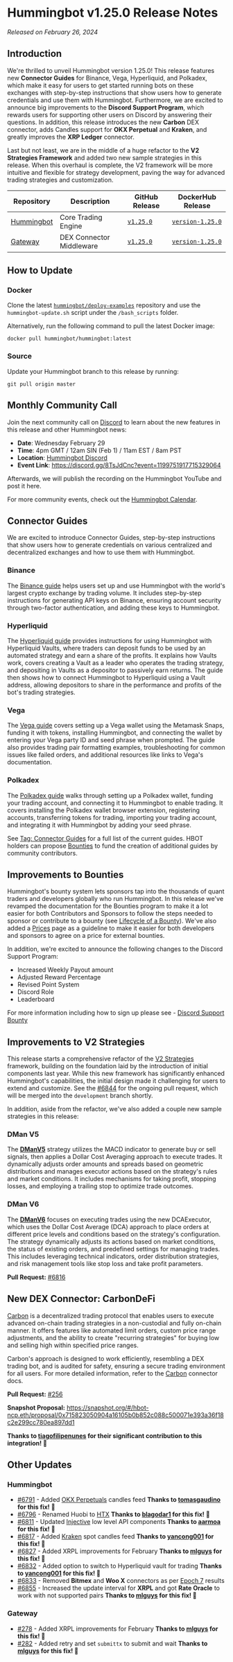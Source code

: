 # Hummingbot v1.25.0 Release Notes

*Released on February 26, 2024*

## Introduction

We're thrilled to unveil Hummingbot version 1.25.0! This release features new **Connector Guides** for Binance, Vega, Hyperliquid, and Polkadex, which make it easy for users to get started running bots on these exchanges with step-by-step instructions that show users how to generate credentials and use them with Hummingbot. Furthermore, we are excited to announce big improvements to the **Discord Support Program**, which rewards users for supporting other users on Discord by answering their questions. In addition, this release introduces the new **Carbon** DEX connector, adds Candles support for **OKX Perpetual** and **Kraken**, and greatly improves the **XRP Ledger** connector.

Last but not least, we are in the middle of a huge refactor to the **V2 Strategies Framework** and added two new sample strategies in this release. When this overhaul is complete, the V2 framework will be more intuitive and flexible for strategy development, paving the way for advanced trading strategies and customization.

| Repository | Description | GitHub Release | DockerHub Release |
|------------|-------------|----------------|-------------------|
| [Hummingbot](https://github.com/hummingbot/hummingbot) | Core Trading Engine | [`v1.25.0`](https://github.com/hummingbot/hummingbot/releases/tag/v1.25.0) | [`version-1.25.0`](https://hub.docker.com/r/hummingbot/hummingbot/tags?name=version-1.25.0) |
| [Gateway](https://github.com/hummingbot/gateway) | DEX Connector Middleware | [`v1.25.0`](https://github.com/hummingbot/gateway/releases/tag/v1.25.0) | [`version-1.25.0`](https://hub.docker.com/r/hummingbot/gateway/tags?name=version-1.25.0) |

## How to Update

### Docker

Clone the latest [`hummingbot/deploy-examples`](https://github.com/hummingbot/deploy-examples) repository and use the `hummingbot-update.sh` script under the `/bash_scripts` folder.

Alternatively, run the following command to pull the latest Docker image:

```
docker pull hummingbot/hummingbot:latest
```

### Source

Update your Hummingbot branch to this release by running:

```
git pull origin master
```

## Monthly Community Call

Join the next community call on [Discord](https://discord.gg/hummingbot) to learn about the new features in this release and other Hummingbot news:

* **Date**: Wednesday February 29
* **Time**: 4pm GMT / 12am SIN (Feb 1) / 11am EST / 8am PST 
* **Location**: [Hummingbot Discord](https://discord.gg/hummingbot)
* **Event Link**: <https://discord.gg/8TsJdCnc?event=1199751917715329064>

Afterwards, we will publish the recording on the Hummingbot YouTube and post it here.

For more community events, check out the [Hummingbot Calendar](https://www.notion.so/hummingbot-foundation/5c767683f80b45c4934aa8cf755a2ff5?v=4dd057ac162f49c9813e11cec0688204&pvs=4).


## Connector Guides

We are excited to introduce Connector Guides, step-by-step instructions that show users how to generate credentials on various centralized and decentralized exchanges and how to use them with Hummingbot. 

### Binance

The [Binance guide](/academy-content/using-binance-with-hummingbot) helps users set up and use Hummingbot with the world's largest crypto exchange by trading volume. It includes step-by-step instructions for generating API keys on Binance, ensuring account security through two-factor authentication, and adding these keys to Hummingbot.

### Hyperliquid

The [Hyperliquid guide](/academy-content/using-hyperliquid-vaults-with-hummingbot) provides instructions for using Hummingbot with Hyperliquid Vaults, where traders can deposit funds to be used by an automated strategy and earn a share of the profits. It explains how Vaults work, covers creating a Vault as a leader who operates the trading strategy, and depositing in Vaults as a depositor to passively earn returns. The guide then shows how to connect Hummingbot to Hyperliquid using a Vault address, allowing depositors to share in the performance and profits of the bot's trading strategies.

### Vega

The [Vega guide](/academy-content/using-vega-protocol-with-hummingbot)  covers setting up a Vega wallet using the Metamask Snaps, funding it with tokens, installing Hummingbot, and connecting the wallet by entering your Vega party ID and seed phrase when prompted. The guide also provides trading pair formatting examples, troubleshooting for common issues like failed orders, and additional resources like links to Vega's documentation.

### Polkadex

The [Polkadex guide](/academy-content/using-polkadex-with-hummingbot) walks through setting up a Polkadex wallet, funding your trading account, and connecting it to Hummingbot to enable trading. It covers installing the Polkadex wallet browser extension, registering accounts, transferring tokens for trading, importing your trading account, and integrating it with Hummingbot by adding your seed phrase.

See [Tag: Connector Guides](/academy/all/#tag:connector-guides) for a full list of the current guides. HBOT holders can propose [Bounties](/bounties) to fund the creation of additional guides by community contributors.

## Improvements to Bounties

Hummingbot's bounty system lets sponsors tap into the thousands of quant traders and developers globally who run Hummingbot. In this release we've revamped the documentation for the Bounties program to make it a lot easier for both Contributors and Sponsors to follow the steps needed to sponsor or contribute to a bounty (see [Lifecycle of a Bounty](../bounties/lifecycle.md)). We've also added a [Prices](../bounties/prices.md) page as a guideline to make it easier for both developers and sponsors to agree on a price for external bounties. 

In addition, we're excited to announce the following changes to the Discord Support Program:

- Increased Weekly Payout amount 
- Adjusted Reward Percentage
- Revised Point System
- Discord Role
- Leaderboard 

For more information including how to sign up please see - [Discord Support Bounty](..blog/posts/improvements-to-discord-support-bounties/index.md)


## Improvements to V2 Strategies

This release starts a comprehensive refactor of the [V2 Strategies](/v2-strategies) framework, building on the foundation laid by the introduction of initial components last year. While this new framework has significantly enhanced Hummingbot's capabilities, the initial design made it challenging for users to extend and customize. See the [#6844](https://github.com/hummingbot/hummingbot/pull/6844) for the ongoing pull request, which will be merged into the `development` branch shortly.

In addition, aside from the refactor, we've also added a couple new sample strategies in this release:

### DMan V5

The [**DManV5**](https://github.com/hummingbot/hummingbot/blob/development/scripts/v2_dman_v5_with_config.py) strategy utilizes the MACD indicator to generate buy or sell signals, then applies a Dollar Cost Averaging approach to execute trades. It dynamically adjusts order amounts and spreads based on geometric distributions and manages executor actions based on the strategy's rules and market conditions. It includes mechanisms for taking profit, stopping losses, and employing a trailing stop to optimize trade outcomes.

### DMan V6

The [**DManV6**](https://github.com/hummingbot/hummingbot/blob/development/scripts/v2_dman_v6_with_config.py) focuses on executing trades using the new DCAExecutor, which uses the Dollar Cost Average (DCA) approach to place orders at different price levels and conditions based on the strategy's configuration. The strategy dynamically adjusts its actions based on market conditions, the status of existing orders, and predefined settings for managing trades. This includes leveraging technical indicators, order distribution strategies, and risk management tools like stop loss and take profit parameters.

**Pull Request:**  [#6816](https://github.com/hummingbot/hummingbot/pull/6816)


## New DEX Connector: CarbonDeFi

[Carbon](https://www.carbondefi.xyz) is a decentralized trading protocol that enables users to execute advanced on-chain trading strategies in a non-custodial and fully on-chain manner. It offers features like automated limit orders, custom price range adjustments, and the ability to create "recurring strategies" for buying low and selling high within specified price ranges. 

Carbon's approach is designed to work efficiently, resembling a DEX trading bot, and is audited for safety, ensuring a secure trading environment for all users. For more detailed information, refer to the [Carbon](https://docs.carbondefi.xyz) connector docs.

**Pull Request:**  [#256](https://github.com/hummingbot/gateway/pull/256)

**Snapshot Proposal:** <https://snapshot.org/#/hbot-ncp.eth/proposal/0x715823050904a16105b0b852c088c500071e393a36f18c2e299cc780ea897dd1>

**Thanks to [tiagofilipenunes](https://github.com/tiagofilipenunes) for their significant contribution to this integration! 🙏**


## Other Updates

### Hummingbot

- [#6791](https://github.com/hummingbot/hummingbot/pull/6791) - Added [OKX Perpetuals](../exchanges/okx.md) candles feed **Thanks to [tomasgaudino](https://github.com/tomasgaudino) for this fix! 🙏**
- [#6796](https://github.com/hummingbot/hummingbot/pull/6796) - Renamed Huobi to [HTX](../exchanges/huobi/index.md) **Thanks to [blagodar1](https://github.com/blagodar1) for this fix! 🙏**
- [#6811](https://github.com/hummingbot/hummingbot/pull/6811) - Updated [Injective](../exchanges/injective.md) low level API components **Thanks to [aarmoa](https://github.com/aarmoa) for this fix! 🙏**
- [#6817](https://github.com/hummingbot/hummingbot/pull/6817) - Added [Kraken](../exchanges/kraken/index.md) spot candles feed **Thanks to [yancong001](https://github.com/yancong001) for this fix! 🙏**
- [#6827](https://github.com/hummingbot/hummingbot/pull/6827) - Added XRPL improvements for February **Thanks to [mlguys](https://github.com/mlguys) for this fix! 🙏**
- [#6832](https://github.com/hummingbot/hummingbot/pull/6832) - Added option to switch to Hyperliquid vault for trading **Thanks to [yancong001](https://github.com/yancong001) for this fix! 🙏**
- [#6833](https://github.com/hummingbot/hummingbot/pull/6833) - Removed **Bitmex** and **Woo X** connectors as per [Epoch 7](https://snapshot.org/#/hbot.eth/proposal/0x09028cd5ebc076f1ae9a55921345a8c1cca1cbb1200cc77c798c66013aabef5d) results
- [#6855](https://github.com/hummingbot/hummingbot/pull/6855) - Increased the update interval for **XRPL** and got **Rate Oracle** to work with not supported pairs **Thanks to [mlguys](https://github.com/mlguys) for this fix! 🙏**

### Gateway

- [#278](https://github.com/hummingbot/gateway/pull/278) - Added XRPL improvements for February **Thanks to [mlguys](https://github.com/mlguys) for this fix! 🙏**
- [#282](https://github.com/hummingbot/gateway/pull/282) - Added retry and set `submittx` to submit and wait **Thanks to [mlguys](https://github.com/mlguys) for this fix! 🙏**


